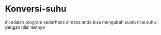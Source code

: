 # Konversi-suhu
ini adalah program sederhana dimana anda bisa mengubah suatu nilai suhu dengan nilai lainnya
